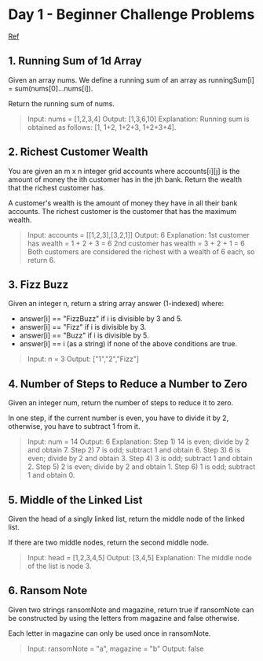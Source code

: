 # Day 1 - Beginner Challenge Problems

[Ref](https://leetcode.com/explore/learn/card/the-leetcode-beginners-guide/679/sql-syntax/4357/)

## 1. Running Sum of 1d Array

Given an array nums. We define a running sum of an array as runningSum[i] = sum(nums[0]…nums[i]).

Return the running sum of nums.

> Input: nums = [1,2,3,4]
> Output: [1,3,6,10]
> Explanation: Running sum is obtained as follows: [1, 1+2, 1+2+3, 1+2+3+4].

## 2. Richest Customer Wealth

You are given an m x n integer grid accounts where accounts[i][j] is the amount of money the i​​​​​​​​​​​th​​​​ customer has in the j​​​​​​​​​​​th​​​​ bank. Return the wealth that the richest customer has.

A customer's wealth is the amount of money they have in all their bank accounts. The richest customer is the customer that has the maximum wealth.

> Input: accounts = [[1,2,3],[3,2,1]]
> Output: 6
> Explanation:
> 1st customer has wealth = 1 + 2 + 3 = 6
> 2nd customer has wealth = 3 + 2 + 1 = 6
> Both customers are considered the richest with a wealth of 6 each, so return 6.

## 3. Fizz Buzz

Given an integer n, return a string array answer (1-indexed) where:

* answer[i] == "FizzBuzz" if i is divisible by 3 and 5.
* answer[i] == "Fizz" if i is divisible by 3.
* answer[i] == "Buzz" if i is divisible by 5.
* answer[i] == i (as a string) if none of the above conditions are true.

> Input: n = 3
> Output: ["1","2","Fizz"]


## 4. Number of Steps to Reduce a Number to Zero

Given an integer num, return the number of steps to reduce it to zero.

In one step, if the current number is even, you have to divide it by 2, otherwise, you have to subtract 1 from it.

> Input: num = 14
> Output: 6
> Explanation: 
> Step 1) 14 is even; divide by 2 and obtain 7. 
> Step 2) 7 is odd; subtract 1 and obtain 6.
> Step 3) 6 is even; divide by 2 and obtain 3. 
> Step 4) 3 is odd; subtract 1 and obtain 2. 
> Step 5) 2 is even; divide by 2 and obtain 1. 
> Step 6) 1 is odd; subtract 1 and obtain 0.

## 5. Middle of the Linked List

Given the head of a singly linked list, return the middle node of the linked list.

If there are two middle nodes, return the second middle node.

> Input: head = [1,2,3,4,5]
> Output: [3,4,5]
> Explanation: The middle node of the list is node 3.

## 6. Ransom Note

Given two strings ransomNote and magazine, return true if ransomNote can be constructed by using the letters from magazine and false otherwise.

Each letter in magazine can only be used once in ransomNote.

> Input: ransomNote = "a", magazine = "b"
> Output: false

